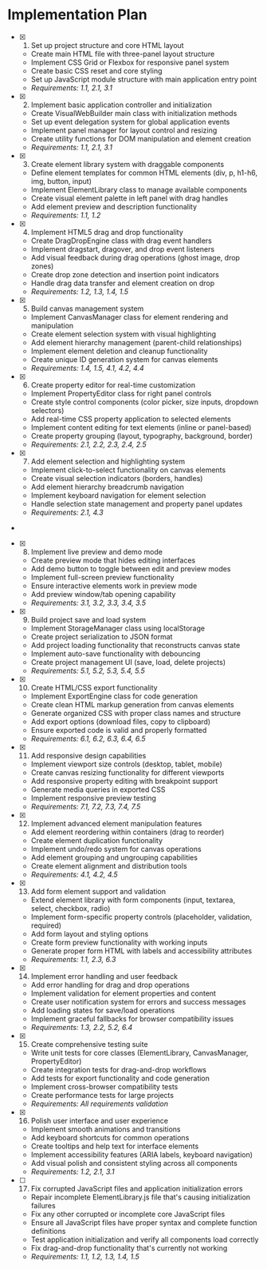 # Implementation Plan

- [x] 1. Set up project structure and core HTML layout






  - Create main HTML file with three-panel layout structure
  - Implement CSS Grid or Flexbox for responsive panel system
  - Create basic CSS reset and core styling
  - Set up JavaScript module structure with main application entry point
  - _Requirements: 1.1, 2.1, 3.1_

- [x] 2. Implement basic application controller and initialization





  - Create VisualWebBuilder main class with initialization methods
  - Set up event delegation system for global application events
  - Implement panel manager for layout control and resizing
  - Create utility functions for DOM manipulation and element creation
  - _Requirements: 1.1, 2.1, 3.1_

- [x] 3. Create element library system with draggable components





  - Define element templates for common HTML elements (div, p, h1-h6, img, button, input)
  - Implement ElementLibrary class to manage available components
  - Create visual element palette in left panel with drag handles
  - Add element preview and description functionality
  - _Requirements: 1.1, 1.2_

- [x] 4. Implement HTML5 drag and drop functionality






  - Create DragDropEngine class with drag event handlers
  - Implement dragstart, dragover, and drop event listeners
  - Add visual feedback during drag operations (ghost image, drop zones)
  - Create drop zone detection and insertion point indicators
  - Handle drag data transfer and element creation on drop
  - _Requirements: 1.2, 1.3, 1.4, 1.5_

- [x] 5. Build canvas management system





  - Implement CanvasManager class for element rendering and manipulation
  - Create element selection system with visual highlighting
  - Add element hierarchy management (parent-child relationships)
  - Implement element deletion and cleanup functionality
  - Create unique ID generation system for canvas elements
  - _Requirements: 1.4, 1.5, 4.1, 4.2, 4.4_

- [x] 6. Create property editor for real-time customization





  - Implement PropertyEditor class for right panel controls
  - Create style control components (color picker, size inputs, dropdown selectors)
  - Add real-time CSS property application to selected elements
  - Implement content editing for text elements (inline or panel-based)
  - Create property grouping (layout, typography, background, border)
  - _Requirements: 2.1, 2.2, 2.3, 2.4, 2.5_

- [x] 7. Add element selection and highlighting system











  - Implement click-to-select functionality on canvas elements
  - Create visual selection indicators (borders, handles)
  - Add element hierarchy breadcrumb navigation
  - Implement keyboard navigation for element selection
  - Handle selection state management and property panel updates
  - _Requirements: 2.1, 4.3_
-

- [x] 8. Implement live preview and demo mode



  - Create preview mode that hides editing interfaces
  - Add demo button to toggle between edit and preview modes
  - Implement full-screen preview functionality
  - Ensure interactive elements work in preview mode
  - Add preview window/tab opening capability
  - _Requirements: 3.1, 3.2, 3.3, 3.4, 3.5_

- [x] 9. Build project save and load system








  - Implement StorageManager class using localStorage
  - Create project serialization to JSON format
  - Add project loading functionality that reconstructs canvas state
  - Implement auto-save functionality with debouncing
  - Create project management UI (save, load, delete projects)
  - _Requirements: 5.1, 5.2, 5.3, 5.4, 5.5_

- [x] 10. Create HTML/CSS export functionality








  - Implement ExportEngine class for code generation
  - Create clean HTML markup generation from canvas elements
  - Generate organized CSS with proper class names and structure
  - Add export options (download files, copy to clipboard)
  - Ensure exported code is valid and properly formatted
  - _Requirements: 6.1, 6.2, 6.3, 6.4, 6.5_

- [x] 11. Add responsive design capabilities











  - Implement viewport size controls (desktop, tablet, mobile)
  - Create canvas resizing functionality for different viewports
  - Add responsive property editing with breakpoint support
  - Generate media queries in exported CSS
  - Implement responsive preview testing
  - _Requirements: 7.1, 7.2, 7.3, 7.4, 7.5_

- [x] 12. Implement advanced element manipulation features








  - Add element reordering within containers (drag to reorder)
  - Create element duplication functionality
  - Implement undo/redo system for canvas operations
  - Add element grouping and ungrouping capabilities
  - Create element alignment and distribution tools
  - _Requirements: 4.1, 4.2, 4.5_

- [x] 13. Add form element support and validation





  - Extend element library with form components (input, textarea, select, checkbox, radio)
  - Implement form-specific property controls (placeholder, validation, required)
  - Add form layout and styling options
  - Create form preview functionality with working inputs
  - Generate proper form HTML with labels and accessibility attributes
  - _Requirements: 1.1, 2.3, 6.3_

- [x] 14. Implement error handling and user feedback





  - Add error handling for drag and drop operations
  - Implement validation for element properties and content
  - Create user notification system for errors and success messages
  - Add loading states for save/load operations
  - Implement graceful fallbacks for browser compatibility issues
  - _Requirements: 1.3, 2.2, 5.2, 6.4_

- [x] 15. Create comprehensive testing suite










  - Write unit tests for core classes (ElementLibrary, CanvasManager, PropertyEditor)
  - Create integration tests for drag-and-drop workflows
  - Add tests for export functionality and code generation
  - Implement cross-browser compatibility tests
  - Create performance tests for large projects
  - _Requirements: All requirements validation_

- [x] 16. Polish user interface and user experience





  - Implement smooth animations and transitions
  - Add keyboard shortcuts for common operations
  - Create tooltips and help text for interface elements
  - Implement accessibility features (ARIA labels, keyboard navigation)
  - Add visual polish and consistent styling across all components
  - _Requirements: 1.2, 2.1, 3.1_

- [ ] 17. Fix corrupted JavaScript files and application initialization errors










  - Repair incomplete ElementLibrary.js file that's causing initialization failures
  - Fix any other corrupted or incomplete core JavaScript files
  - Ensure all JavaScript files have proper syntax and complete function definitions
  - Test application initialization and verify all components load correctly
  - Fix drag-and-drop functionality that's currently not working
  - _Requirements: 1.1, 1.2, 1.3, 1.4, 1.5_